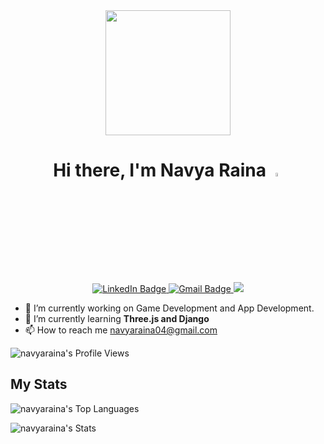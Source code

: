 <div id="header" align= "center">
  <img src="https://media.giphy.com/media/Rpl1sod1vCXK0L2SUN/giphy.gif?cid=790b76113xx0k7pe5d5u13fn5brgessemmh2g6akdmxlqu3z&ep=v1_gifs_search&rid=giphy.gif&ct=g" width="200"/>
</div>

<h1 id="information" align="center"> Hi there, I'm Navya Raina
    <img src="https://media.giphy.com/media/hvRJCLFzcasrR4ia7z/giphy.gif" width="4%"/>
</h1>

<div id="badges" align="center">
  <a href="https://www.linkedin.com/in/navya-raina/">
    <img src="https://img.shields.io/badge/LinkedIn-blue?style=for-the-badge&logo=linkedin&logoColor=white" alt="LinkedIn Badge"/>
  </a>
  <a href="mailto:navyaraina04@gmail.com">
    <img src="https://img.shields.io/badge/Gmail-D14836?style=for-the-badge&logo=gmail&logoColor=white" alt="Gmail Badge"/>
  </a>
  <a href="https://github.com/navyaraina">
    <img src="https://img.shields.io/badge/GitHub-100000?style=for-the-badge&logo=github&logoColor=white" />
  </a>
</div>

- 🔭 I’m currently working on Game Development and App Development.
- 🌱 I’m currently learning **Three.js and Django**
- 📫 How to reach me navyaraina04@gmail.com

![navyaraina's Profile Views](https://komarev.com/ghpvc/?username=navyaraina&label=PROFILE+VIEWS&style=plastic)

## My Stats

![navyaraina's Top Languages](https://github-readme-stats.vercel.app/api/top-langs/?username=navyaraina&theme=vue-dark&show_icons=true&hide_border=true&layout=compact)

![navyaraina's Stats](https://github-readme-stats.vercel.app/api?username=navyaraina&theme=vue-dark&show_icons=true&hide_border=true&count_private=true)

